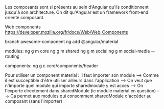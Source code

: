 Les composants sont si présents au sein d'Angular qu'ils conditionnent jusqu'à son architecture. On dit qu'Angular est un framework front-end orienté composant.

Web components 
https://developer.mozilla.org/fr/docs/Web/Web_Components

branch awesome-component
ng add @angular/material

modules:
ng g m core 
ng g m shared
ng g m social
ng g m social-media --routing

components:
 ng g c core/components/header

Pour utiliser un component material : il faut importer son module
--> Comme il est succeptible d'être utiliser ailleurs dans l'application
--> On veut que n'importe quel module qui importe sharedmodule y est acces
--> On l'exporte directement dans sharedModule (le module material en question)
--> Ca permet aux modules qui consomment sharedModule d'accéder au composant (sans l'importer)
